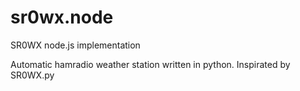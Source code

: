 # sr0wx.node
SR0WX node.js implementation

Automatic hamradio weather station written in python.
Inspirated by SR0WX.py

